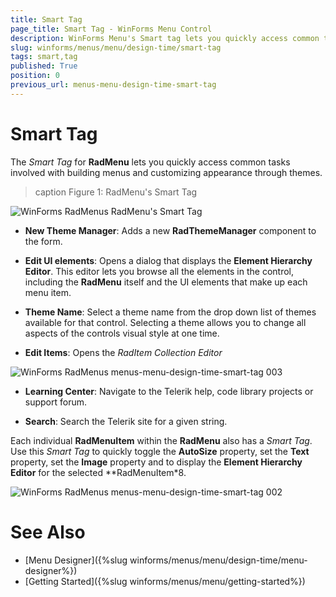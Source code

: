 ```yaml
---
title: Smart Tag
page_title: Smart Tag - WinForms Menu Control
description: WinForms Menu's Smart tag lets you quickly access common tasks involved with building menus and customizing appearance through themes.
slug: winforms/menus/menu/design-time/smart-tag
tags: smart,tag
published: True
position: 0
previous_url: menus-menu-design-time-smart-tag
---
```


# Smart Tag
 
The *Smart Tag* for **RadMenu** lets you quickly access common tasks involved with building menus and customizing appearance through themes.

>caption Figure 1: RadMenu's Smart Tag

![WinForms RadMenus RadMenu's Smart Tag](images/menus-menu-design-time-smart-tag001.png)

* __New Theme Manager__: Adds a new __RadThemeManager__ component to the form.

* __Edit UI elements__: Opens a dialog that displays the __Element Hierarchy Editor__. This editor lets you browse all the elements in the control, including the **RadMenu** itself and the UI elements that make up each menu item.

* __Theme Name__: Select a theme name from the drop down list of themes available for that control. Selecting a theme allows you to change all aspects of the controls visual style at one time.

* __Edit Items__: Opens the *RadItem Collection Editor* 

![WinForms RadMenus menus-menu-design-time-smart-tag 003](images/menus-menu-design-time-smart-tag003.png)

* __Learning Center__: Navigate to the Telerik help, code library projects or support forum.

* __Search__: Search the Telerik site for a given string.

Each individual __RadMenuItem__ within the **RadMenu** also has a *Smart Tag*. Use this *Smart Tag* to quickly toggle the __AutoSize__ property, set the __Text__ property, set the **Image** property and to display the __Element Hierarchy Editor__ for the selected **RadMenuItem*8.

![WinForms RadMenus menus-menu-design-time-smart-tag 002](images/menus-menu-design-time-smart-tag002.png)

# See Also

* [Menu Designer]({%slug winforms/menus/menu/design-time/menu-designer%})
* [Getting Started]({%slug winforms/menus/menu/getting-started%})	
